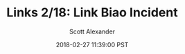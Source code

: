 ---
layout: podcast
title: "Links 2/18: Link Biao Incident"
author: Scott Alexander
description: https://slatestarcodex.com/2018/02/27/links-2-18-link-biao-incident/
date: 2018-02-27 11:39:00 PST
length: 4014066
duration: 1003
guid: links-2-18-link-biao-incident
---